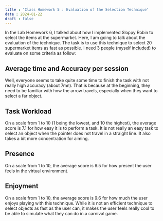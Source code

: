 ```yaml
---
title : 'Class Homework 5 : Evaluation of the Selection Technique'
date : 2024-01-22
draft : false
---
```


In the Lab Homework 6, I talked about how I implemented Sloppy Robin to select the items at the supermarket. Here, I am going to talk about the evaluation of the technique. The task is to use this technique to select 20 supermarket items as fast as possible. I need 3 people (myself included) to evaluate on some criteria as follow:

## Average time and Accuracy per session
Well, everyone seems to take quite some time to finish the task with not really high accuracy (about 7mn). That is because at the beginning, they need to be familiar with how the arrow travels, especially when they want to select a far object. 

## Task Workload
On a scale from 1 to 10 (1 being the lowest, and 10 the highest), the average score is 7.1 for how easy it is to perform a task. It is not really an easy task to select an object when the pointer does not travel in a straight line. It also takes a bit more concentration for aiming.

## Presence
On a scale from 1 to 10, the average score is 6.5 for how present the user feels in the virtual environment. 

## Enjoyment
On a scale from 1 to 10, the average score is 9.6 for how much the user enjoys playing with this technique. While it is not an efficient technique to select objects as fast as the user can, it makes the user feels really cool to be able to simulate what they can do in a carnival game.